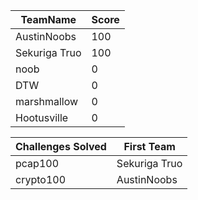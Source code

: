 |TeamName|Score|
|--------|-----|
|AustinNoobs|100|
|Sekuriga Truo|100|
|noob|0|
|DTW|0|
|marshmallow|0|
|Hootusville|0|

|Challenges Solved|First Team|
|---------------|------------|
|pcap100|Sekuriga Truo|
|crypto100|AustinNoobs|
